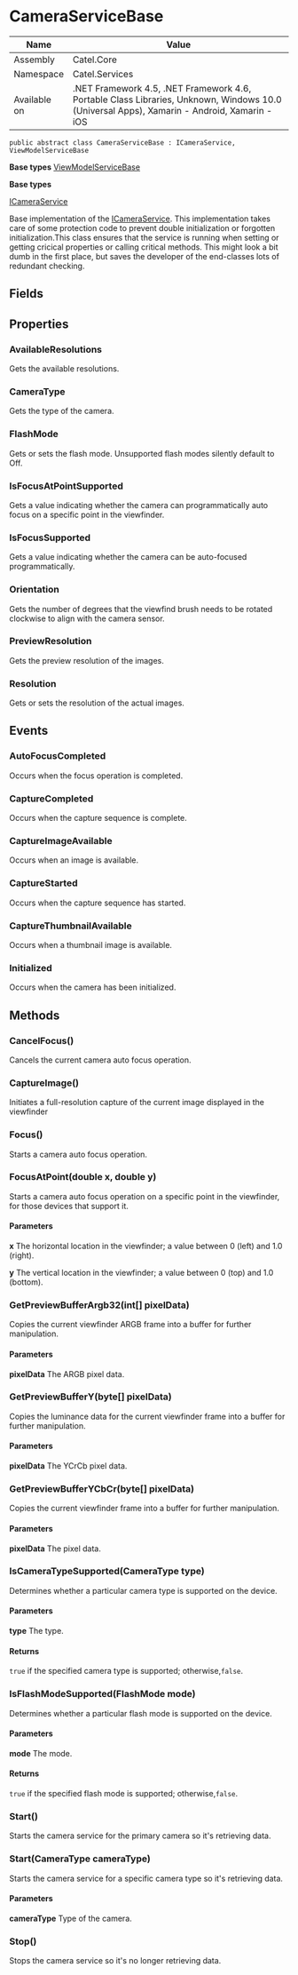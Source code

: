 

# CameraServiceBase

Name|Value
---|---
Assembly|Catel.Core
Namespace|Catel.Services
Available on|.NET Framework 4.5, .NET Framework 4.6, Portable Class Libraries, Unknown, Windows 10.0 (Universal Apps), Xamarin - Android, Xamarin - iOS

```
public abstract class CameraServiceBase : ICameraService, ViewModelServiceBase
```

**Base types**
[ViewModelServiceBase](/Catel.Core\Catel\Services\ViewModelServiceBase.md)

**Base types**

[ICameraService](/Catel.Core\Catel\Services\ICameraService.md)


Base implementation of the [ICameraService](#). This implementation takes care of some protection code to prevent double initialization or forgotten initialization.This class ensures that the service is running when setting or getting cricical properties or calling critical methods. This might look a bit dumb in the first place, but saves the developer of the end-classes lots of redundant checking.



## Fields

## Properties

### AvailableResolutions

Gets the available resolutions.



### CameraType

Gets the type of the camera.



### FlashMode

Gets or sets the flash mode. Unsupported flash modes silently default to Off.



### IsFocusAtPointSupported

Gets a value indicating whether the camera can programmatically auto focus on a specific point in the viewfinder.



### IsFocusSupported

Gets a value indicating whether the camera can be auto-focused programmatically.



### Orientation

Gets the number of degrees that the viewfind brush needs to be rotated clockwise to align with the camera sensor.



### PreviewResolution

Gets the preview resolution of the images.



### Resolution

Gets or sets the resolution of the actual images.



## Events

### AutoFocusCompleted

Occurs when the focus operation is completed.



### CaptureCompleted

Occurs when the capture sequence is complete.



### CaptureImageAvailable

Occurs when an image is available.



### CaptureStarted

Occurs when the capture sequence has started.



### CaptureThumbnailAvailable

Occurs when a thumbnail image is available.



### Initialized

Occurs when the camera has been initialized.



## Methods

### CancelFocus()

Cancels the current camera auto focus operation.



### CaptureImage()

Initiates a full-resolution capture of the current image displayed in the viewfinder



### Focus()

Starts a camera auto focus operation.



### FocusAtPoint(double x, double y)

Starts a camera auto focus operation on a specific point in the viewfinder, for those devices that support it.

#### Parameters

**x**
The horizontal location in the viewfinder; a value between 0 (left) and 1.0 (right).

**y**
The vertical location in the viewfinder; a value between 0 (top) and 1.0 (bottom).



### GetPreviewBufferArgb32(int[] pixelData)

Copies the current viewfinder ARGB frame into a buffer for further manipulation.

#### Parameters

**pixelData**
The ARGB pixel data.



### GetPreviewBufferY(byte[] pixelData)

Copies the luminance data for the current viewfinder frame into a buffer for further manipulation.

#### Parameters

**pixelData**
The YCrCb pixel data.



### GetPreviewBufferYCbCr(byte[] pixelData)

Copies the current viewfinder frame into a buffer for further manipulation.

#### Parameters

**pixelData**
The pixel data.



### IsCameraTypeSupported(CameraType type)

Determines whether a particular camera type is supported on the device.

#### Parameters

**type**
The type.

#### Returns

`true` if the specified camera type is supported; otherwise,`false`.



### IsFlashModeSupported(FlashMode mode)

Determines whether a particular flash mode is supported on the device.

#### Parameters

**mode**
The mode.

#### Returns

`true` if the specified flash mode is supported; otherwise,`false`.



### Start()

Starts the camera service for the primary camera so it's retrieving data.



### Start(CameraType cameraType)

Starts the camera service for a specific camera type so it's retrieving data.

#### Parameters

**cameraType**
Type of the camera.



### Stop()

Stops the camera service so it's no longer retrieving data.



